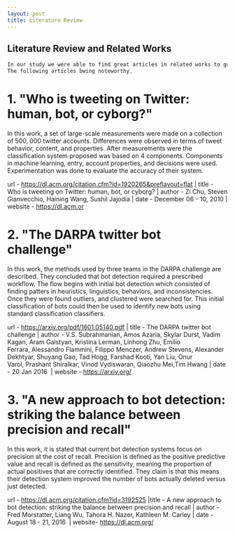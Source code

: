 ```yaml
---
layout: post
title: Literature Review
---
```

## Literature Review and Related Works

```markdown
In our study we were able to find great articles in related works to guide our decision making. 
The following articles bwing noteworthy. 

```
# 1. "Who is tweeting on Twitter: human, bot, or cyborg?"


In this work, a set of large-scale measurements were made on a collection of 500, 000 twitter accounts. Differences were observed in terms of tweet behavior, content, and properties. After measurements were the classification system proposed was based on 4 components. Components in machine learning, entry, account properties, and decisions were used. Experimentation was done to evaluate the accuracy of their system. 


url - https://dl.acm.org/citation.cfm?id=1920265&preflayout=flat | title - Who is tweeting on Twitter: human, bot, or cyborg?
| author - Zi Chu, Steven Gianvecchio, Haining Wang, Sushil Jajodia | date - December 06 - 10, 2010 | website - https://dl.acm.or

# 2. "The DARPA twitter bot challenge"


In this work, the methods used by three teams in the DARPA challenge are described. They concluded that bot detection required a prescribed workflow. The flow begins with initial bot detection which consisted of finding patters in heuristics, linguistics, behaviors, and inconsistencies. Once they were found outliers, and clustered were searched for. This initial classification of bots could then be used to identify new bots using standard classification classifiers.


url - https://arxiv.org/pdf/1601.05140.pdf | title - The DARPA twitter bot challenge | author - V.S. Subrahmanian, Amos Azaria, Skylar Durst, Vadim Kagan, Aram Galstyan, Kristina Lerman, Linhong Zhu, Emilio Ferrara, Alessandro Flammini, Filippo Menczer, Andrew Stevens, Alexander Dekhtyar, Shuyang Gao, Tad Hogg, Farshad Kooti, Yan Liu, Onur Varol, Prashant Shiralkar, Vinod Vydiswaran, Qiaozhu Mei,Tim Hwang | date - 20 Jan 2016  | website - https://arxiv.org/

# 3. "A new approach to bot detection: striking the balance between precision and recall"


In this work, it is stated that current bot detection systems focus on precision at the cost of recall. Precision is defined as the positive predictive value and recall is defined as the sensitivity, meaning the proportion of actual positives that are correctly identified. They claim is that this means their detection system improved the number of bots actually deleted versus just detected. 


url - https://dl.acm.org/citation.cfm?id=3192525 |title - A new approach to bot detection: striking the balance between precision and recall | author - Fred Morstatter, Liang Wu, Tahora H. Nazer, Kathleen M. Carley | date - August 18 - 21, 2016  | website- https://dl.acm.org/
